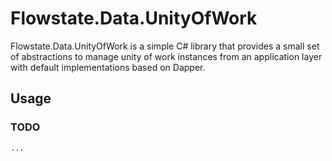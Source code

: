 # Flowstate.Data.UnityOfWork

Flowstate.Data.UnityOfWork is a simple C# library that provides a small set of abstractions to manage unity of work instances from an application layer with default implementations based on Dapper.

## Usage

### TODO

``` 
...
```

